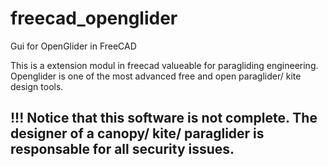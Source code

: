 # freecad_openglider
Gui for OpenGlider in FreeCAD

This is a extension modul in freecad valueable for paragliding engineering. Openglider is one of the most advanced free and open paraglider/ kite design tools.

## !!! Notice that this software is not complete. The designer of a canopy/ kite/ paraglider is responsable for all security issues.
